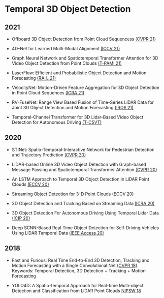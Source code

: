 # Temporal 3D Object Detection

## 2021

- Offboard 3D Object Detection from Point Cloud Sequencess [(CVPR 21)](https://openaccess.thecvf.com/content/CVPR2021/papers/Qi_Offboard_3D_Object_Detection_From_Point_Cloud_Sequences_CVPR_2021_paper.pdf)

- 4D-Net for Learned Multi-Modal Alignment [(ICCV 21)](https://openaccess.thecvf.com/content/ICCV2021/papers/Piergiovanni_4D-Net_for_Learned_Multi-Modal_Alignment_ICCV_2021_paper.pdf)

- Graph Neural Network and Spatiotemporal Transformer Attention for 3D Video Object Detection from Point Clouds [(T-PAMI 21)](https://ieeexplore.ieee.org/stamp/stamp.jsp?arnumber=9609569)

- LaserFlow: Efficient and Probabilistic Object Detection and Motion Forecasting [(RA-L 21)](https://ieeexplore.ieee.org/stamp/stamp.jsp?arnumber=9310205)

- VelocityNet: Motion-Driven Feature Aggregation for 3D Object Detection in Point Cloud Sequences [(ICRA 21)](https://ieeexplore.ieee.org/stamp/stamp.jsp?arnumber=9561644)

- RV-FuseNet: Range View Based Fusion of Time-Series LiDAR Data for Joint 3D Object Detection and Motion Forecasting [(IROS 21)](https://arxiv.org/pdf/2005.10863.pdf)

- Temporal-Channel Transformer for 3D Lidar-Based Video Object Detection for Autonomous Driving [(T-CSVT)](https://ieeexplore.ieee.org/stamp/stamp.jsp?arnumber=9438625)

## 2020

- STINet: Spatio-Temporal-Interactive Network for Pedestrian Detection and Trajectory Prediction [(CVPR 20)](https://openaccess.thecvf.com/content_CVPR_2020/papers/Zhang_STINet_Spatio-Temporal-Interactive_Network_for_Pedestrian_Detection_and_Trajectory_Prediction_CVPR_2020_paper.pdf)

- LiDAR-based Online 3D Video Object Detection with Graph-based Message Passing and Spatiotemporal Transformer Attention [(CVPR 20)](https://openaccess.thecvf.com/content_CVPR_2020/papers/Yin_LiDAR-Based_Online_3D_Video_Object_Detection_With_Graph-Based_Message_Passing_CVPR_2020_paper.pdf)

- An LSTM Approach to Temporal 3D Object Detection in LiDAR Point Clouds [(ECCV 20)](https://arxiv.org/pdf/2007.12392.pdf)

- Streaming Object Detection for 3-D Point Clouds [(ECCV 20)](https://www.ecva.net/papers/eccv_2020/papers_ECCV/papers/123630409.pdf)

- 3D Object Detection and Tracking Based on Streaming Data [(ICRA 20)](https://ieeexplore.ieee.org/stamp/stamp.jsp?arnumber=9197183)

- 3D Object Detection For Autonomous Driving Using Temporal Lidar Data [(ICIP 20)](https://ieeexplore.ieee.org/stamp/stamp.jsp?arnumber=9191134)

- Deep SCNN-Based Real-Time Object Detection for Self-Driving Vehicles Using LiDAR Temporal Data [(IEEE Access 20)](https://ieeexplore.ieee.org/stamp/stamp.jsp?arnumber=9078792)

## 2018

- Fast and Furious: Real Time End-to-End 3D Detection, Tracking and Motion Forecasting with a Single Convolutional Net [(CVPR 18)](https://openaccess.thecvf.com/content_cvpr_2018/papers/Luo_Fast_and_Furious_CVPR_2018_paper.pdf)\
Keywords: Temporal Detection, 3D Detection + Tracking + Motion Forecasting

- YOLO4D: A Spatio-temporal Approach for Real-time Multi-object Detection and Classification from LiDAR Point Clouds [NIPSW 18](https://openreview.net/pdf?id=B1xWZic29m)